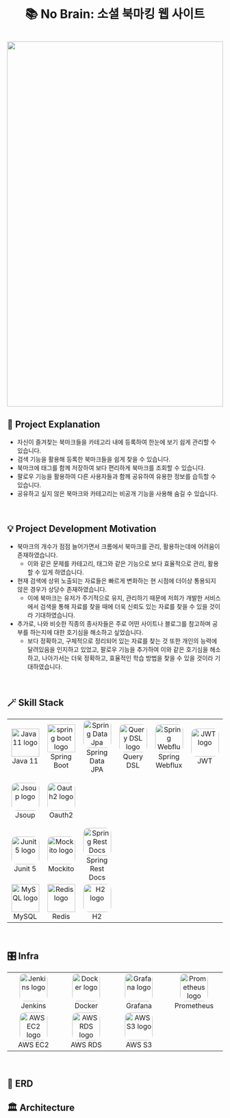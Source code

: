 <h1 align="center"> 📚 No Brain: 소셜 북마킹 웹 사이트 </h1>
<br/>
<img width="100%" height="850px" src="https://user-images.githubusercontent.com/75934088/236386046-75dbe329-02cf-41cd-bb8c-3f821f1e17f6.gif">

## 📌 Project Explanation
- 자신이 즐겨찾는 북마크들을 카테고리 내에 등록하여 한눈에 보기 쉽게 관리할 수 있습니다.
- 검색 기능을 활용해 등록한 북마크들을 쉽게 찾을 수 있습니다.
- 북마크에 태그를 함께 저장하여 보다 편리하게 북마크를 조회할 수 있습니다.
- 팔로우 기능을 활용하여 다른 사용자들과 함께 공유하여 유용한 정보를 습득할 수 있습니다.
- 공유하고 싶지 않은 북마크와 카테고리는 비공개 기능을 사용해 숨길 수 있습니다.

<br/>

## 💡 Project Development Motivation
- 북마크의 개수가 점점 늘어가면서 크롬에서 북마크를 관리, 활용하는데에 어려움이 존재하였습니다.
  - 이와 같은 문제를 카테고리, 태그와 같은 기능으로 보다 효율적으로 관리, 활용할 수 있게 하였습니다.
- 현재 검색에 상위 노출되는 자료들은 빠르게 변화하는 현 시점에 더이상 통용되지 않은 경우가 상당수 존재하였습니다.
  - 이에 북마크는 유저가 주기적으로 유지, 관리하기 때문에 저희가 개발한 서비스에서 검색을 통해 자료를 찾을 때에 더욱 신뢰도 있는 자료를 찾을 수 있을 것이라 기대하였습니다.
- 추가로, 나와 비슷한 직종의 종사자들은 주로 어떤 사이트나 블로그를 참고하며 공부를 하는지에 대한 호기심을 해소하고 싶었습니다.
  - 보다 정확하고, 구체적으로 정리되어 있는 자료를 찾는 것 또한 개인의 능력에 달려있음을 인지하고 있었고, 팔로우 기능을 추가하여 이와 같은 호기심을 해소하고, 나아가서는 더욱 정확하고, 효율적인 학습 방법을 찾을 수 있을 것이라 기대하였습니다.

<br/>

## 🪄 Skill Stack

<table>
  <tr style="height: 120px; border: none">
    <td align="center" width="140">
        <img src="https://skillicons.dev/icons?i=java&theme=light" width="65" height="65" alt="Java 11 logo" />
        <br>Java 11
    </td>
    <td align="center" width="140">
        <img src="https://skillicons.dev/icons?i=spring&theme=light" width="65" height="65" alt="spring boot logo" />
        <br>Spring Boot
    </td>
    <td align="center" width="140">
        <img style="border-radius: 12px" src="https://blog.kakaocdn.net/dn/zVcJ7/btrqRTaogof/Sk9Wu37vvLkg618Nlx309k/img.png" width="65" height="65" alt="Spring Data Jpa logo" />
        <br>Spring Data JPA
    </td>
    <td align="center" width="140">
        <img style="border-radius: 12px" src="https://blog.kakaocdn.net/dn/xdWQ8/btrPIFeXOCO/pkEovWQcHWznekbkRYC43k/img.png" width="65" height="65" alt="Query DSL logo" />
        <br>Query DSL
    </td>
    <td align="center" width="140">
        <img style="border-radius: 12px" src="https://blog.kakaocdn.net/dn/cMZO3w/btqQCAplIu6/kFk2TN7yuxd5z1gxqPled0/img.png" width="65" height="65" alt="Spring Webflux logo"/>
        <br>Spring Webflux
    </td>
    <td align="center" width="140">
        <img style="background: white; border-radius: 12px" src="https://blog.kakaocdn.net/dn/cqbtEQ/btrZISJO4rM/psTAeZ2SeJr4mw2z80gt00/img.png" width="65" height="65" alt="JWT logo" />
        <br>JWT
    </td>
  </tr>
  <tr style="height: 120px; border: none">
    <td align="center" width="140">
        <img style="border-radius: 12px" src="https://storage.semalt.com/uploads/articles/e179d86b4554d4c5b238f86bcaf2f6342.png" width="65" height="65" alt="Jsoup logo" />
        <br>Jsoup
    </td>
    <td align="center" width="140">
        <img style="border-radius: 12px" src="https://farm4.static.flickr.com/3549/3343062926_4e65c72b65_o.png" width="65" height="65" alt="Oauth2 logo" />
        <br>Oauth2
    </td>
  </tr>
  <tr style="border: none">
    <td align="center" width="140">
        <img style="border-radius: 12px" src="https://images.velog.io/images/new_wisdom/post/1fc8bd41-ec1d-4272-99f3-d2f90bc4056f/junit5.jpeg" width="65" height="65" alt="Junit 5 logo" />
        <br>Junit 5
    </td>
    <td align="center" width="140">
        <img style="background: white; border-radius: 12px" src="https://nesoy.github.io/assets/logo/mockito.png" width="65" height="65" alt="Mockito logo" />
        <br>Mockito
    </td>
    <td align="center" width="140">
        <img style="background: white; border-radius: 12px" src="https://godekdls.github.io/images/springrestdocs/logo.png" width="65" height="65" alt="Spring Rest Docs logo" />
        <br>Spring Rest Docs
    </td>
  </tr>
  <tr style="border: none">
    <td align="center" width="140">
        <img src="https://skillicons.dev/icons?i=mysql&theme=light" width="65" height="65" alt="MySQL logo" />
        <br>MySQL
    </td>
    <td align="center" width="140">
        <img src="https://skillicons.dev/icons?i=redis&theme=light" width="65" height="65" alt="Redis logo" />
        <br>Redis
    </td>
    <td align="center" width="140">
        <img style="border-radius: 12px" src="https://upload.wikimedia.org/wikipedia/commons/a/a1/H2_logo.png" width="65" height="65" alt="H2 logo" />
        <br>H2
    </td>
  </tr>
</table>

<br/>

## 🎛️ Infra

<table>
  <tr style="border: none">
    <td align="center" width="140">
      <img style="border-radius: 12px" src="https://skillicons.dev/icons?i=jenkins&theme=light" width="65" height="65" alt="Jenkins logo">
      <br/>Jenkins
    </td>
    <td align="center" width="140">
      <img style="border-radius: 12px" src="https://skillicons.dev/icons?i=docker&theme=light" width="65" height="65" alt="Docker logo">
      <br/>Docker
    </td>
    <td align="center" width="140">
      <img style="border-radius: 12px" src="https://skillicons.dev/icons?i=grafana&theme=light" width="65" height="65" alt="Grafana logo">
      <br/>Grafana
    </td>
    <td align="center" width="140">
      <img style="border-radius: 12px" src="https://skillicons.dev/icons?i=prometheus&theme=light" width="65" height="65" alt="Prometheus logo">
      <br/>Prometheus
    </td>
  </tr>
  <tr style="border: none">
    <td align="center" width="140">
      <img style="border-radius: 12px" src="https://d2tag017dbhslw.cloudfront.net/icon/d88319dfa5d204f019b4284149886c59-7d586ea82f792b61a8c87de60565133d.svg" width="65" height="65" alt="AWS EC2 logo">
      <br/>AWS EC2
    </td>
    <td align="center" width="140">
      <img style="border-radius: 12px" src="https://d2tag017dbhslw.cloudfront.net/icon/1d374ed2a6bcf601d7bfd4fc3dfd3b5d-c9f69416d978016b3191175f35e59226.svg" width="65" height="65" alt="AWS RDS logo">
      <br/>AWS RDS
    </td>
    <td align="center" width="140">
      <img style="border-radius: 12px" src="https://d2tag017dbhslw.cloudfront.net/icon/c0828e0381730befd1f7a025057c74fb-43acc0496e64afba82dbc9ab774dc622.svg" width="65" height="65" alt="AWS S3 logo">
      <br/>AWS S3
    </td>
  </tr>
</table>

<br/>

## 🧩 ERD

## 🏛️ Architecture